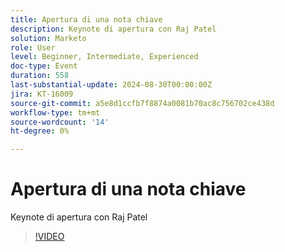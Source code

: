 ```yaml
---
title: Apertura di una nota chiave
description: Keynote di apertura con Raj Patel
solution: Marketo
role: User
level: Beginner, Intermediate, Experienced
doc-type: Event
duration: 558
last-substantial-update: 2024-08-30T00:00:00Z
jira: KT-16009
source-git-commit: a5e8d1ccfb7f8874a0081b70ac8c756702ce438d
workflow-type: tm+mt
source-wordcount: '14'
ht-degree: 0%

---
```



# Apertura di una nota chiave

Keynote di apertura con Raj Patel

>[!VIDEO](https://video.tv.adobe.com/v/3432957/?learn=on)
